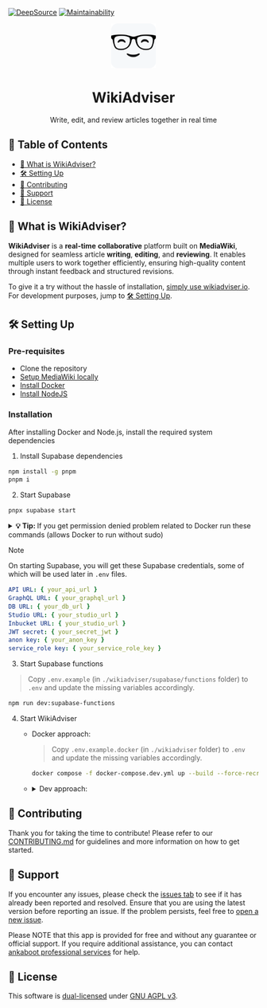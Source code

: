 [![DeepSource](https://app.deepsource.com/gh/ankaboot-source/wikiadviser.svg/?label=code+coverage&show_trend=true&token=ZTDAa-DQcTJvNvMiXJlquOHn)](https://app.deepsource.com/gh/ankaboot-source/wikiadviser/)
[![Maintainability](https://qlty.sh/badges/612e2b1b-61ab-468f-a868-fc13e0ec47f1/maintainability.svg)](https://qlty.sh/gh/ankaboot-source/projects/wikiadviser)

<div>
  <div align="center">
    <img width="90" height="90" src="https://github.com/ankaboot-source/wikiadviser/raw/main/docs/assets/icons/logo%20with%20background.svg" alt="WikiAdviser Logo">
  </div>
  <h1 align="center">WikiAdviser</h1>
  <div align="center">
    <p>
    Write, edit, and review articles together in real time
    </p>
  </div>
</div>

## 📑 Table of Contents
- [🤔 What is WikiAdviser?](#-what-is-wikiadviser)
- [🛠️ Setting Up](#️-setting-up)
- [🤝 Contributing](#-contributing)
- [🔧 Support](#-support)
- [📜 License](#-license)

## 🤔 What is WikiAdviser?

**WikiAdviser** is a **real-time** **collaborative** platform built on **MediaWiki**, designed for seamless article **writing**, **editing**, and **reviewing**. It enables multiple users to work together efficiently, ensuring high-quality content through instant feedback and structured revisions.

To give it a try without the hassle of installation, [simply use wikiadviser.io](https://app.wikiadviser.io/). For development purposes, jump to [🛠️ Setting Up](#️-setting-up).

## 🛠️ Setting Up

### Pre-requisites

- Clone the repository
- [Setup MediaWiki locally](/mediawiki-setup/MEDIAWIKI_SETUP.md)
- [Install Docker](https://docs.docker.com/engine/install)
- [Install NodeJS](https://nodejs.org)

### Installation

After installing Docker and Node.js, install the required system dependencies

1. Install Supabase dependencies

 ```sh
 npm install -g pnpm
 pnpm i
 ```

2. Start Supabase

  ```sh
  pnpx supabase start
  ```

  <details>
    <summary><b>💡 Tip: </b> If you get permission denied problem related to Docker run these commands (allows Docker to run without sudo) </summary>

    sudo usermod -aG docker $USER
    newgrp docker

  </details>
  
  > [!NOTE]
  > On starting Supabase, you will get these Supabase credentials, some of which will be used later in `.env` files.
  > ```yml
  > API URL: { your_api_url }
  > GraphQL URL: { your_graphql_url }
  > DB URL: { your_db_url }
  > Studio URL: { your_studio_url }
  > Inbucket URL: { your_studio_url }
  > JWT secret: { your_secret_jwt }
  > anon key: { your_anon_key }
  > service_role key: { your_service_role_key }
  > ```

3. Start Supabase functions

  > Copy `.env.example` (in `./wikiadviser/supabase/functions` folder) to `.env` and update the missing variables accordingly.

  ```sh
  npm run dev:supabase-functions
  ```

4. Start WikiAdviser
    - Docker approach:
      > Copy `.env.example.docker` (in `./wikiadviser` folder) to `.env` and update the missing variables accordingly.
      ```sh
      docker compose -f docker-compose.dev.yml up --build --force-recreate -d
      ```
  
    - <details>
        <summary>Dev approach:</summary>
        
        Finish installing project dependencies
        
        ```sh
        npm run install-deps:frontend
        ```
        
        > Copy `.env.example` (in `./wikiadviser/frontend` folder) to `.env` and update the missing variables accordingly.
        
        Start the frontend:
        ```sh
        npm run dev:frontend
        ```
      </details>



## 🤝 Contributing

Thank you for taking the time to contribute! Please refer to our [CONTRIBUTING.md](CONTRIBUTING.md) for guidelines and more information on how to get started.

## 🔧 Support

If you encounter any issues, please check the [issues tab](https://github.com/ankaboot-source/wikiadviser/issues) to see if it has already been reported and resolved. Ensure that you are using the latest version before reporting an issue. If the problem persists, feel free to [open a new issue](https://github.com/ankaboot-source/wikiadviser/issues/new).

Please NOTE that this app is provided for free and without any guarantee or official support. If you require additional assistance, you can contact [ankaboot professional services](mailto:contact@ankaboot.fr) for help.

## 📜 License

This software is [dual-licensed](DUAL-LICENSE.md) under [GNU AGPL v3](LICENSE).
